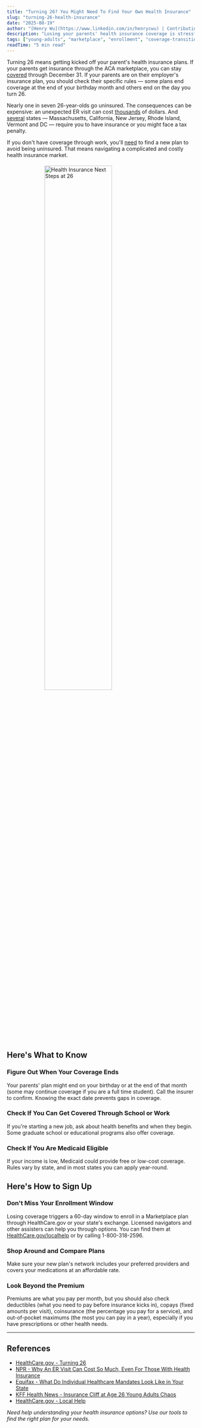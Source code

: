 ```yaml
---
title: "Turning 26? You Might Need To Find Your Own Health Insurance"
slug: "turning-26-health-insurance"
date: "2025-08-19"
author: "[Henry Wu](https://www.linkedin.com/in/henrycwu) | Contributing Policy Analyst"
description: "Losing your parents' health insurance coverage is stressful. Here's what to know."
tags: ["young-adults", "marketplace", "enrollment", "coverage-transition"]
readTime: "5 min read"
---
```


Turning 26 means getting kicked off your parent's health insurance plans. If your parents get insurance through the ACA marketplace, you can stay [covered](https://www.healthcare.gov/turning-26/) through December 31. If your parents are on their employer's insurance plan, you should check their specific rules — some plans end coverage at the end of your birthday month and others end on the day you turn 26.

Nearly one in seven 26-year-olds go uninsured. The consequences can be expensive: an unexpected ER visit can cost [thousands](https://www.npr.org/2019/03/13/702975393/why-an-er-visit-can-cost-so-much-even-for-those-with-health-insurance) of dollars. And [several](https://workforce.equifax.com/all-blogs/-/post/what-do-individual-healthcare-mandates-look-like-in-your-state) states — Massachusetts, California, New Jersey, Rhode Island, Vermont and DC — require you to have insurance or you might face a tax penalty.

If you don't have coverage through work, you'll [need](https://kffhealthnews.org/news/article/insurance-cliff-age-26-young-adults-chaos/) to find a new plan to avoid being uninsured. That means navigating a complicated and costly health insurance market.

<img src="/static/images/26-health-insurance2.png" alt="Health Insurance Next Steps at 26" style="width: 60%; height: auto; display: block; margin: 20px auto;">

## Here's What to Know

### Figure Out When Your Coverage Ends
Your parents' plan might end on your birthday or at the end of that month (some may continue coverage if you are a full time student). Call the insurer to confirm. Knowing the exact date prevents gaps in coverage.

### Check If You Can Get Covered Through School or Work
If you're starting a new job, ask about health benefits and when they begin. Some graduate school or educational programs also offer coverage.

### Check If You Are Medicaid Eligible
If your income is low, Medicaid could provide free or low-cost coverage. Rules vary by state, and in most states you can apply year-round.

## Here's How to Sign Up

### Don't Miss Your Enrollment Window
Losing coverage triggers a 60-day window to enroll in a Marketplace plan through HealthCare.gov or your state's exchange. Licensed navigators and other assisters can help you through options. You can find them at [HealthCare.gov/localhelp](http://HealthCare.gov/localhelp) or by calling 1-800-318-2596.

### Shop Around and Compare Plans
Make sure your new plan's network includes your preferred providers and covers your medications at an affordable rate.

### Look Beyond the Premium
Premiums are what you pay per month, but you should also check deductibles (what you need to pay before insurance kicks in), copays (fixed amounts per visit), coinsurance (the percentage you pay for a service), and out-of-pocket maximums (the most you can pay in a year), especially if you have prescriptions or other health needs.

---

## References

- [HealthCare.gov - Turning 26](https://www.healthcare.gov/turning-26/)
- [NPR - Why An ER Visit Can Cost So Much, Even For Those With Health Insurance](https://www.npr.org/2019/03/13/702975393/why-an-er-visit-can-cost-so-much-even-for-those-with-health-insurance)
- [Equifax - What Do Individual Healthcare Mandates Look Like in Your State](https://workforce.equifax.com/all-blogs/-/post/what-do-individual-healthcare-mandates-look-like-in-your-state)
- [KFF Health News - Insurance Cliff at Age 26 Young Adults Chaos](https://kffhealthnews.org/news/article/insurance-cliff-age-26-young-adults-chaos/)
- [HealthCare.gov - Local Help](http://HealthCare.gov/localhelp)

*Need help understanding your health insurance options? Use our tools to find the right plan for your needs.*
